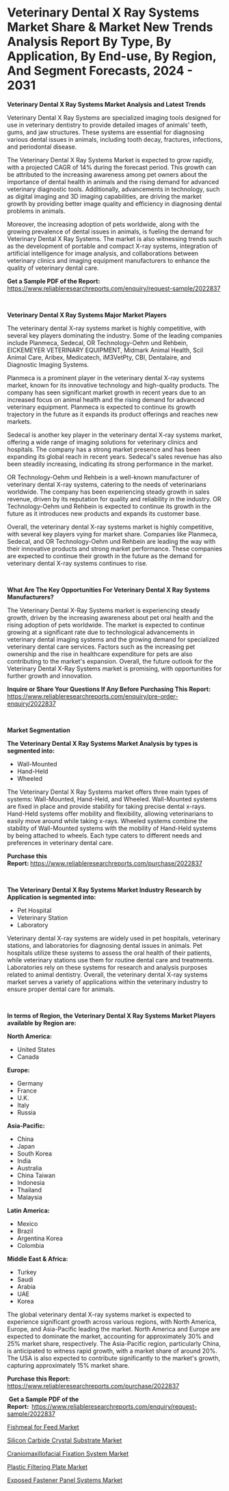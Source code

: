 <p><h1>Veterinary Dental X Ray Systems Market Share & Market New Trends Analysis Report By Type, By Application, By End-use, By Region, And Segment Forecasts, 2024 - 2031</h1></p><p><strong>Veterinary Dental X Ray Systems Market Analysis and Latest Trends</strong></p>
<p><p>Veterinary Dental X Ray Systems are specialized imaging tools designed for use in veterinary dentistry to provide detailed images of animals' teeth, gums, and jaw structures. These systems are essential for diagnosing various dental issues in animals, including tooth decay, fractures, infections, and periodontal disease.</p><p>The Veterinary Dental X Ray Systems Market is expected to grow rapidly, with a projected CAGR of 14% during the forecast period. This growth can be attributed to the increasing awareness among pet owners about the importance of dental health in animals and the rising demand for advanced veterinary diagnostic tools. Additionally, advancements in technology, such as digital imaging and 3D imaging capabilities, are driving the market growth by providing better image quality and efficiency in diagnosing dental problems in animals.</p><p>Moreover, the increasing adoption of pets worldwide, along with the growing prevalence of dental issues in animals, is fueling the demand for Veterinary Dental X Ray Systems. The market is also witnessing trends such as the development of portable and compact X-ray systems, integration of artificial intelligence for image analysis, and collaborations between veterinary clinics and imaging equipment manufacturers to enhance the quality of veterinary dental care.</p></p>
<p><strong>Get a Sample PDF of the Report:&nbsp;</strong> <a href="https://www.reliableresearchreports.com/enquiry/request-sample/2022837">https://www.reliableresearchreports.com/enquiry/request-sample/2022837</a></p>
<p>&nbsp;</p>
<p><strong>Veterinary Dental X Ray Systems Major Market Players</strong></p>
<p><p>The veterinary dental X-ray systems market is highly competitive, with several key players dominating the industry. Some of the leading companies include Planmeca, Sedecal, OR Technology-Oehm und Rehbein, EICKEMEYER VETERINARY EQUIPMENT, Midmark Animal Health, Scil Animal Care, Aribex, Medicatech, iM3VetPty, CBI, Dentalaire, and Diagnostic Imaging Systems.</p><p>Planmeca is a prominent player in the veterinary dental X-ray systems market, known for its innovative technology and high-quality products. The company has seen significant market growth in recent years due to an increased focus on animal health and the rising demand for advanced veterinary equipment. Planmeca is expected to continue its growth trajectory in the future as it expands its product offerings and reaches new markets.</p><p>Sedecal is another key player in the veterinary dental X-ray systems market, offering a wide range of imaging solutions for veterinary clinics and hospitals. The company has a strong market presence and has been expanding its global reach in recent years. Sedecal's sales revenue has also been steadily increasing, indicating its strong performance in the market.</p><p>OR Technology-Oehm und Rehbein is a well-known manufacturer of veterinary dental X-ray systems, catering to the needs of veterinarians worldwide. The company has been experiencing steady growth in sales revenue, driven by its reputation for quality and reliability in the industry. OR Technology-Oehm und Rehbein is expected to continue its growth in the future as it introduces new products and expands its customer base.</p><p>Overall, the veterinary dental X-ray systems market is highly competitive, with several key players vying for market share. Companies like Planmeca, Sedecal, and OR Technology-Oehm und Rehbein are leading the way with their innovative products and strong market performance. These companies are expected to continue their growth in the future as the demand for veterinary dental X-ray systems continues to rise.</p></p>
<p>&nbsp;</p>
<p><strong>What Are The Key Opportunities For Veterinary Dental X Ray Systems Manufacturers?</strong></p>
<p><p>The Veterinary Dental X-Ray Systems market is experiencing steady growth, driven by the increasing awareness about pet oral health and the rising adoption of pets worldwide. The market is expected to continue growing at a significant rate due to technological advancements in veterinary dental imaging systems and the growing demand for specialized veterinary dental care services. Factors such as the increasing pet ownership and the rise in healthcare expenditure for pets are also contributing to the market's expansion. Overall, the future outlook for the Veterinary Dental X-Ray Systems market is promising, with opportunities for further growth and innovation.</p></p>
<p><strong>Inquire or Share Your Questions If Any Before Purchasing This Report:</strong> <a href="https://www.reliableresearchreports.com/enquiry/pre-order-enquiry/2022837">https://www.reliableresearchreports.com/enquiry/pre-order-enquiry/2022837</a></p>
<p>&nbsp;</p>
<p><strong>Market Segmentation</strong></p>
<p><strong>The Veterinary Dental X Ray Systems Market Analysis by types is segmented into:</strong></p>
<p><ul><li>Wall-Mounted</li><li>Hand-Held</li><li>Wheeled</li></ul></p>
<p><p>The Veterinary Dental X Ray Systems market offers three main types of systems: Wall-Mounted, Hand-Held, and Wheeled. Wall-Mounted systems are fixed in place and provide stability for taking precise dental x-rays. Hand-Held systems offer mobility and flexibility, allowing veterinarians to easily move around while taking x-rays. Wheeled systems combine the stability of Wall-Mounted systems with the mobility of Hand-Held systems by being attached to wheels. Each type caters to different needs and preferences in veterinary dental care.</p></p>
<p><strong>Purchase this Report:&nbsp;</strong><a href="https://www.reliableresearchreports.com/purchase/2022837">https://www.reliableresearchreports.com/purchase/2022837</a></p>
<p>&nbsp;</p>
<p><strong>The Veterinary Dental X Ray Systems Market Industry Research by Application is segmented into:</strong></p>
<p><ul><li>Pet Hospital</li><li>Veterinary Station</li><li>Laboratory</li></ul></p>
<p><p>Veterinary dental X-ray systems are widely used in pet hospitals, veterinary stations, and laboratories for diagnosing dental issues in animals. Pet hospitals utilize these systems to assess the oral health of their patients, while veterinary stations use them for routine dental care and treatments. Laboratories rely on these systems for research and analysis purposes related to animal dentistry. Overall, the veterinary dental X-ray systems market serves a variety of applications within the veterinary industry to ensure proper dental care for animals.</p></p>
<p>&nbsp;</p>
<p><strong>In terms of Region, the Veterinary Dental X Ray Systems Market Players available by Region are:</strong></p>
<p>
    <p> <strong> North America: </strong>
        <ul>
            <li>United States</li>
            <li>Canada</li>
        </ul>
        </p> 
    <p> <strong> Europe: </strong>
        <ul>
            <li>Germany</li>
            <li>France</li>
            <li>U.K.</li>
            <li>Italy</li>
            <li>Russia</li>
        </ul>
        </p> 
    <p> <strong> Asia-Pacific: </strong>
        <ul>
            <li>China</li>
            <li>Japan</li>
            <li>South Korea</li>
            <li>India</li>
            <li>Australia</li>
            <li>China Taiwan</li>
            <li>Indonesia</li>
            <li>Thailand</li>
            <li>Malaysia</li>
        </ul>
        </p> 
    <p> <strong> Latin America: </strong>
        <ul>
            <li>Mexico</li>
            <li>Brazil</li>
            <li>Argentina Korea</li>
            <li>Colombia</li>
        </ul>
        </p> 
    <p> <strong> Middle East & Africa: </strong>
        <ul>
            <li>Turkey</li>
            <li>Saudi</li>
            <li>Arabia</li>
            <li>UAE</li>
            <li>Korea</li>
        </ul>
    </p>
    </p>
<p><p>The global veterinary dental X-ray systems market is expected to experience significant growth across various regions, with North America, Europe, and Asia-Pacific leading the market. North America and Europe are expected to dominate the market, accounting for approximately 30% and 25% market share, respectively. The Asia-Pacific region, particularly China, is anticipated to witness rapid growth, with a market share of around 20%. The USA is also expected to contribute significantly to the market's growth, capturing approximately 15% market share.</p></p>
<p><strong>Purchase this Report: </strong><a href="https://www.reliableresearchreports.com/purchase/2022837">https://www.reliableresearchreports.com/purchase/2022837</a></p>
<p>&nbsp;<strong>Get a Sample PDF of the Report:&nbsp;&nbsp;</strong><a href="https://www.reliableresearchreports.com/enquiry/request-sample/2022837">https://www.reliableresearchreports.com/enquiry/request-sample/2022837</a></p>
<p><strong></strong></p>
<p><p><a href="https://view.publitas.com/reportprime-1/fishmeal-for-feed-market-growth-market-trends-covid-19-impact-and-forecasts-for-period-from-2024-2031/">Fishmeal for Feed Market</a></p><p><a href="https://view.publitas.com/reportprime-1/silicon-carbide-crystal-substrate-market-analysis-examines-its-scope-on-growth-opportunities-and-forecasted-trends-spanning-from-2024-to-2031/">Silicon Carbide Crystal Substrate Market</a></p><p><a href="https://copper-carbon-84f.notion.site/Craniomaxillofacial-Fixation-System-Market-Size-Market-Trends-and-Growth-Outlook-forecasted-for-pe-41c1e0553a594589916e785c02df0f85">Craniomaxillofacial Fixation System Market</a></p><p><a href="https://cedar-agate-3da.notion.site/Plastic-Filtering-Plate-Market-Research-Report-Forecasted-for-Period-from-2024-2031-by-Market-Typ-da4e0f063ba04563a9e39dd73e543e01">Plastic Filtering Plate Market</a></p><p><a href="https://circular-yam-9b9.notion.site/Exposed-Fastener-Panel-Systems-Market-Size-and-Examines-its-Market-Scope-with-a-Primary-Focus-on-G-88d57fcfac034671b1e411d2e9c5b5ec">Exposed Fastener Panel Systems Market</a></p></p>